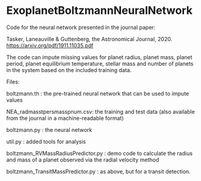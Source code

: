 # ExoplanetBoltzmannNeuralNetwork

Code for the neural network presented in the journal paper:

Tasker, Laneauville & Guttenberg, the Astronomical Journal, 2020.
https://arxiv.org/pdf/1911.11035.pdf

The code can impute missing values for planet radius, planet mass, planet period, planet equilibrium temperature, stellar mass and number of planets in the system based on the included training data.

Files:

boltzmann.th : the pre-trained neural network that can be used to impute values

NEA_radmasstpersmasspnum.csv: the training and test data (also available from the journal in a machine-readable format)

boltzmann.py : the neural network

util.py : added tools for analysis

boltzmann_RVMassRadiusPredictor.py : demo code to calculate the radius and mass of a planet observed via the radial velocity method

boltzmann_TransitMassPredictor.py : as above, but for a transit detection.
